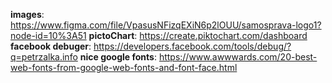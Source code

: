 **images**: https://www.figma.com/file/VpasusNFizqEXiN6p2lOUU/samosprava-logo1?node-id=10%3A51
**pictoChart**: https://create.piktochart.com/dashboard
**facebook debuger**: https://developers.facebook.com/tools/debug/?q=petrzalka.info
**nice google fonts**: https://www.awwwards.com/20-best-web-fonts-from-google-web-fonts-and-font-face.html